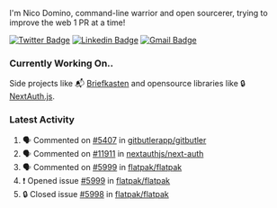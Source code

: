 
I'm Nico Domino, command-line warrior and open sourcerer, trying to improve the web 1 PR at a time!

[![Twitter Badge](https://img.shields.io/badge/-@ndom91-1ca0f1?style=flat-square&labelColor=1ca0f1&logo=twitter&logoColor=white&link=https://twitter.com/ndom91)](https://twitter.com/ndom91) [![Linkedin Badge](https://img.shields.io/badge/-ndom91-blue?style=flat-square&logo=Linkedin&logoColor=white&link=https://www.linkedin.com/in/ndom91/)](https://www.linkedin.com/in/ndom91/) [![Gmail Badge](https://img.shields.io/badge/-yo@ndo.dev-c14438?style=flat-square&logo=mail.ru&logoColor=white&link=mailto:yo@ndo.dev)](mailto:yo@ndo.dev)

### Currently Working On..

Side projects like 📬 [Briefkasten](https://briefkastenhq.com) and opensource libraries like 🔒 [NextAuth.js](https://github.com/nextauthjs/next-auth).

<!--START_SECTION_PROFILE_VIEWS:readme-info-->
<!--END_SECTION_PROFILE_VIEWS:readme-info-->

<!--START_SECTION_DAILY_COMMIT:readme-info-->
<!--END_SECTION_DAILY_COMMIT:readme-info-->

<!--START_SECTION_WEEKLY_COMMIT:readme-info-->
<!--END_SECTION_WEEKLY_COMMIT:readme-info-->

### Latest Activity

<!--START_SECTION:activity-->
1. 🗣 Commented on [#5407](https://github.com/gitbutlerapp/gitbutler/issues/5407#issuecomment-2466438704) in [gitbutlerapp/gitbutler](https://github.com/gitbutlerapp/gitbutler)
2. 🗣 Commented on [#11911](https://github.com/nextauthjs/next-auth/pull/11911#issuecomment-2466209621) in [nextauthjs/next-auth](https://github.com/nextauthjs/next-auth)
3. 🗣 Commented on [#5999](https://github.com/flatpak/flatpak/issues/5999#issuecomment-2466158749) in [flatpak/flatpak](https://github.com/flatpak/flatpak)
4. ❗ Opened issue [#5999](https://github.com/flatpak/flatpak/issues/5999) in [flatpak/flatpak](https://github.com/flatpak/flatpak)
5. 🔒 Closed issue [#5998](https://github.com/flatpak/flatpak/issues/5998) in [flatpak/flatpak](https://github.com/flatpak/flatpak)
<!--END_SECTION:activity-->
